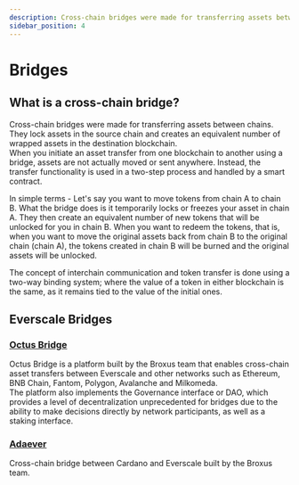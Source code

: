 ```yaml
---
description: Cross-chain bridges were made for transferring assets between chains
sidebar_position: 4
---
```


# Bridges

## What is a cross-chain bridge?

Cross-chain bridges were made for transferring assets between chains.  
They lock assets in the source chain and creates an equivalent number of wrapped assets in the destination blockchain.  
When you initiate an asset transfer from one blockchain to another using a bridge, assets are not actually moved or sent anywhere. Instead, the transfer functionality is used in a two-step process and handled by a smart contract.  

In simple terms - Let's say you want to move tokens from chain A to chain B. What the bridge does is it temporarily locks or freezes your asset in chain A. They then create an equivalent number of new tokens that will be unlocked for you in chain B. When you want to redeem the tokens, that is, when you want to move the original assets back from chain B to the original chain (chain A), the tokens created in chain B will be burned and the original assets will be unlocked.  

The concept of interchain communication and token transfer is done using a two-way binding system; where the value of a token in either blockchain is the same, as it remains tied to the value of the initial ones.

## Everscale Bridges

### [Octus Bridge](https://octusbridge.io/) 

Octus Bridge is a platform built by the Broxus team that enables cross-chain asset transfers between Everscale and other networks such as Ethereum, BNB Chain, Fantom, Polygon, Avalanche and Milkomeda.  
The platform also implements the Governance interface or DAO, which provides a level of decentralization unprecedented for bridges due to the ability to make decisions directly by network participants, as well as a staking interface.

### [Adaever](https://adaever.io/)

Cross-chain bridge between Cardano and Everscale built by the Broxus team.
